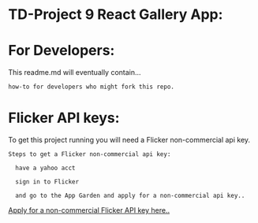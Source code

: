# TD-Project 9 React Gallery App:

# For Developers:

  This readme.md will eventually contain...

    how-to for developers who might fork this repo.

# Flicker API keys:

  To get this project running you will need a Flicker non-commercial api key.

    Steps to get a Flicker non-commercial api key:

      have a yahoo acct

      sign in to Flicker

      and go to the App Garden and apply for a non-commercial api key..

[Apply for a non-commercial Flicker API key here..](https://www.flickr.com/services/apps/create/apply/)
